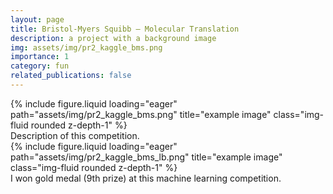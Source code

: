 ```yaml
---
layout: page
title: Bristol-Myers Squibb – Molecular Translation
description: a project with a background image
img: assets/img/pr2_kaggle_bms.png
importance: 1
category: fun
related_publications: false
---
```




<div class="row">
    <div class="col-sm mt-3 mt-md-0">
        {% include figure.liquid loading="eager" path="assets/img/pr2_kaggle_bms.png" title="example image" class="img-fluid rounded z-depth-1" %}
    </div>
</div>
<div class="caption">
    Description of this competition.
</div>

<div class="row">
    <div class="col-sm mt-3 mt-md-0">
        {% include figure.liquid loading="eager" path="assets/img/pr2_kaggle_bms_lb.png" title="example image" class="img-fluid rounded z-depth-1" %}
    </div>
</div>
<div class="caption">
    I won gold medal (9th prize) at this machine learning competition.
</div>